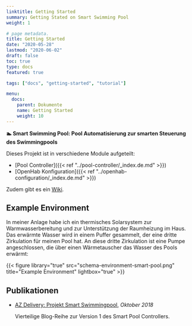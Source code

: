 ```yaml
---
linktitle: Getting Started
summary: Getting Stated on Smart Swimming Pool
weight: 1

# page metadata.
title: Getting Started
date: "2020-05-28"
lastmod: "2020-06-02"
draft: false
toc: true
type: docs
featured: true

tags: ["docs", "getting-started", "tutorial"]

menu:
  docs:
    parent: Dokumente
    name: Getting Started
    weight: 10
---
```


**🏊 Smart Swimming Pool: Pool Automatisierung zur smarten Steuerung des Swimmingpools**

Dieses Projekt ist in verschiedene Module aufgeteilt:

- [Pool Controller]({{< ref "../pool-controller/_index.de.md" >}})
- [OpenHab Konfiguration]({{< ref "../openhab-configuration/_index.de.md" >}})

Zudem gibt es ein [Wiki](https://github.com/smart-swimmingpool/smart-swimmingpool/wiki).

## Example Environment

In meiner Anlage habe ich ein thermisches Solarsystem zur Warmwasserbereitung und zur Unterstützung der Raumheizung im Haus. Das erwärmte Wasser wird in einem Puffer gesammelt, der eine dritte Zirkulation für meinen Pool hat.
An diese dritte Zirkulation ist eine Pumpe angeschlossen, die über einen Wärmetauscher das Wasser des Pools erwärmt:

{{< figure library="true" src="schema-environment-smart-pool.png" title="Example Environment" lightbox="true" >}}

## Publikationen

- [AZ Delivery: Projekt Smart Swimmingpool](https://www.az-delivery.de/blogs/azdelivery-blog-fur-arduino-und-raspberry-pi/projekt-smart-swimmingpool-einleitung), _Oktober 2018_

  Vierteilige Blog-Reihe zur Version 1 des Smart Pool Controllers.
